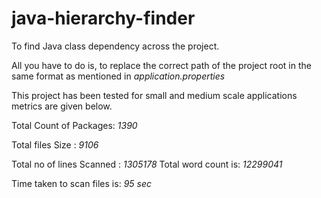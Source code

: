 # java-hierarchy-finder
To find Java class dependency across the project.

All you have to do is, to replace the correct path of the project root in the same format as mentioned in *application.properties*

This project has been tested for small and medium scale applications metrics are given below.

Total Count of Packages: *1390*

Total files Size : *9106*

Total no of lines Scanned : *1305178* Total word count is: *12299041*

Time taken to scan files is: *95 sec*
